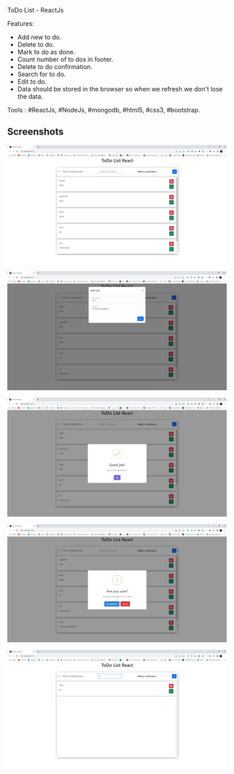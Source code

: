 ToDo List - ReactJs

Features:

- Add new to do.
- Delete to do.
- Mark to do as done.
- Count number of to dos in footer.
- Delete to do confirmation.
- Search for to do.
- Edit to do.
- Data should be stored in the browser so when we refresh we don't lose the data.

Tools :
#ReactJs, #NodeJs, #mongodb, #html5, #css3, #bootstrap.

## Screenshots

![](./Screenshoots/1.jpg)

![](./Screenshoots/2.jpg)

![](./Screenshoots/3.jpg)

![](./Screenshoots/4.jpg)

![](./Screenshoots/5.jpg)
